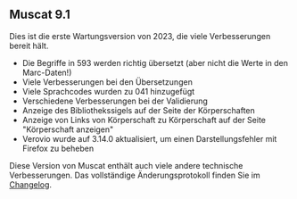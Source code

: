 ## Muscat 9.1

Dies ist die erste Wartungsversion von 2023, die viele Verbesserungen bereit hält.

* Die Begriffe in 593 werden richtig übersetzt (aber nicht die Werte in den Marc-Daten!)
* Viele Verbesserungen bei den Übersetzungen
* Viele Sprachcodes wurden zu 041 hinzugefügt
* Verschiedene Verbesserungen bei der Validierung
* Anzeige des Bibliothekssigels auf der Seite der Körperschaften
* Anzeige von Links von Körperschaft zu Körperschaft auf der Seite "Körperschaft anzeigen"
* Verovio wurde auf 3.14.0 aktualisiert, um einen Darstellungsfehler mit Firefox zu beheben

Diese Version von Muscat enthält auch viele andere technische Verbesserungen. Das vollständige Änderungsprotokoll finden Sie im [Changelog](https://github.com/rism-ch/muscat/blob/master/CHANGELOG).
